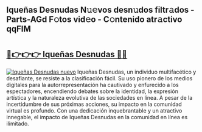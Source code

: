 ## Iqueñas Desnudas N𝚞𝚎vos desn𝚞dos filtr𝚊dos - Parts-AGd F𝚘tos vid𝚎o - C𝚘ntenido atr𝚊ctivo qqFIM

# <h2><a href="http://mbcwvc.tromn.icu/?c=Ique%c3%b1as+Desnudas">🔗👉👉👉 Iqueñas Desnudas 🔗🔗</a></h2>

[![Iqueñas Desnudas nuevo](https://i.imgur.com/pEAQMta.gif)](http://mbcwvc.tromn.icu/?c=Ique%c3%b1as+Desnudas)
Iqueñas Desnudas, un individuo multifacético y desafiante, se resiste a la clasificación fácil. Su uso pionero de los medios digitales para la autorrepresentación ha cautivado y enfurecido a los espectadores, encendiendo debates sobre la identidad, la expresión artística y la naturaleza evolutiva de las sociedades en línea. A pesar de la incertidumbre de sus próximas acciones, su impacto en la comunidad virtual es profundo. Con una dedicación inquebrantable y un atractivo innegable, el impacto de Iqueñas Desnudas en la comunidad en línea es ilimitado.
